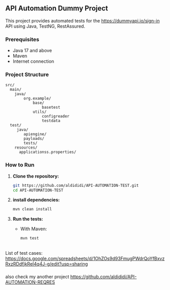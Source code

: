 ## API Automation Dummy Project

This project provides automated tests for the https://dummyapi.io/sign-in API using Java, TestNG, RestAssured.

### Prerequisites

- Java 17 and above
- Maven
- Internet connection 

### Project Structure

```
src/
  main/
    java/
        org.example/
            base/
                basetest
            utils/
                configreader
                testdata 
  test/
     java/
        apiengine/
        payloads/
        tests/
    resources/
      applicationss.properties/
```

### How to Run

1. **Clone the repository:**
   ```sh
   git https://github.com/aldididi/API-AUTOMATION-TEST.git
   cd API-AUTOMATION-TEST
   ```

2. **install dependencies:**
      ```sh
      mvn clean install
      ```

3. **Run the tests:**
    - With Maven:
      ```sh
      mvn test
      ```
##

##
List of test cases:
https://docs.google.com/spreadsheets/d/1OhZOs9d93FmugPWdrQoYfBxvzRxzRDdfjkReI4q4J-g/edit?usp=sharing

###
also check my another project
https://github.com/aldididi/API-AUTOMATION-REQRES
